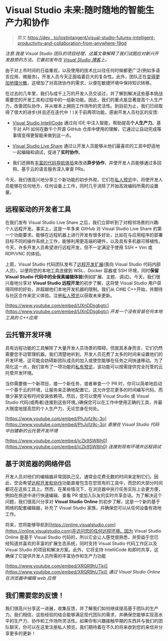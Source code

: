 # Visual Studio 未来:随时随地的智能生产力和协作

> 原文:[https://dev . to/lostintangent/visual-studio-futures-intelligent-productivity-and-collaboration-from-anywhere-19gd](https://dev.to/lostintangent/visual-studio-futures-intelligent-productivity-and-collaboration-from-anywhere-19gd)

*注意:我是 Visual Studio 团队的项目经理，这篇文章解释了我们试图应对新兴开发趋势的方法。它最初发布在 [Visual Studio 博客](https://aka.ms/vsfutures)上。*

由于对上市时间的日益重视，以及使用的技术比以往任何时候都更广泛(例如多语言应用、微服务)，开发人员今天正面临着巨大的复杂性。此外，团队正在[变得更加地理分散](https://stripe.com/blog/remote-hub)，这增加了对高效协作的需求，以便在敏捷环境中保持知识转移。

在过去的几年里，我们与成千上万的开发人员交谈过，并了解到解决这些基本挑战需要您的开发工具和过程中的一组新功能。因此，我们的重点是显著提高个人生产力，改善团队协作，并从根本上拥抱工作场所的灵活性。到目前为止，我们已经取得了很大的进步(并且还在迭代中！)关于前两项功能，感谢开发人员社区的反馈:

*   [Visual Studio IntelliCode](https://visualstudio.microsoft.com/services/intellicode/) 通过向 IDE 中注入智能，帮助提高**个人生产力**。基于对 API 如何在数千个开源 GitHub 仓库中使用的理解，它通过让自动完成等事情变得更智能来做到这一点。

*   [Visual Studio Live Share](https://aka.ms/vsls-why) 通过让开发人员能够从他们最喜欢的工具中舒适地一起编辑和调试，促进了**实时协作**。

*   我们还拥有[丰富的代码导航体验](https://code.visualstudio.com/blogs/2018/12/04/rich-navigation)来改进**异步协作**，并使开发人员能够通过多回购、基于云的语言服务深入审查 PRs。

今天，我们很高兴地分享三个新功能的初步外观，它们在[私人预览](https://aka.ms/vsfutures-signup)中，将使开发人员能够在任何地方、任何设备上工作，同时几乎消除了开始高效编码所需的设置量。

## [](#remotepowered-developer-tools)远程驱动的开发者工具

在我们发布 Visual Studio Live Share 之后，我们立即听到了对相邻场景的兴趣:个人远程开发。事实上，这是一年多来 GitHub 对 Visual Studio Live Share 的第一个功能要求。能够在远程机器上进行开发有很多好处，比如在与应用程序的部署目标不同的操作系统上工作，能够利用更高端的硬件，以及具有多机器可移植性。今天，许多开发人员希望进行远程开发，但不一定满足于使用 SSH + Vim 或 RDP/VNC 的体验。

上周，Visual Studio 代码团队发布了[远程开发扩展](https://code.visualstudio.com/blogs/2019/05/02/remote-development)(面向 Visual Studio 代码内部人员)，以便将您的本地工具连接到 WSL、Docker 容器或 SSH 环境，同时**保留 Visual Studio 代码中的全保真编辑体验**(例如扩展、主题、调试)。今天，我们很兴奋地分享对 **Visual Studio 远程开发**的初步了解，这将使 Visual Studio 用户获得同样的好处，并超越他们本地开发机器的限制。我们从 C#和 C++开始，并期待与社区合作来定义体验。注册[私人预览](https://aka.ms/vsfutures-signup)以获取未来更新。

[https://www.youtube.com/embed/UXnDDsgbgtc](https://www.youtube.com/embed/UXnDDsgbgtc)
*开发一个没有安装任何本地工具的 C++应用*

## [](#cloudhosted-development-environments)云托管开发环境

具有远程功能的工具解除了大量开发人员场景的障碍，但就其本身而言，它们仍然需要您手动管理机器。我们清楚地听到，开发人员花费了太多的时间来设置他们的开发环境，这可能会妨碍新团队成员的加入或使您能够在任务之间快速移动。为了简化这一点，我们宣布了一项功能的[私有预览](https://aka.ms/vsfutures-signup)，该功能可以按需提供完全托管的云托管开发环境。

当你需要做一个新项目，接一个新任务，或者审查一个 PR 时，你可以简单地启动一个基于云的环境，让服务来正确地配置它。这允许您花更多的时间编写代码，而很少甚至没有时间安装依赖项。然后，您可以使用 Visual Studio 或 Visual Studio 代码(或两者)连接到这些环境。)确保您可以在工作中使用正确的工具，并最大限度地提高您的个人生产力，无论您身在何处。

[https://www.youtube.com/embed/PhJofz9c-3o](https://www.youtube.com/embed/PhJofz9c-3o)
*直接在 Visual Studio 代码中创建新的云托管开发环境*

[https://www.youtube.com/embed/icZk9SW8Ih0](https://www.youtube.com/embed/icZk9SW8Ih0)
*连接到现有环境并远程调试*

## [](#browserbased-web-companion)基于浏览器的网络伴侣

开发人员对他们的编辑器非常固执己见，通常会花费无数的时间来定制它们。因此，您会希望[远程开发和协作](https://code.visualstudio.com/blogs/2019/05/02/remote-development)功能直接包含在您现有的工具中，而您的大部分时间都花在这些工具上。然而，在某些情况下，在浏览器中执行任务实际上会更方便，例如在旅途中进行快速编辑、查看 PR 或加入队友的实时共享会话。为了解决这个问题，我们很高兴分享对 **Visual Studio Online** 的初步了解，这是一个新的基于网络的配套编辑器，补充了 Visual Studio 家族，并确保您可以从任何设备有效地工作。

将来，您将能够导航到[https://online.visualstudio.com](https://online.visualstudio.com)并访问您的任何远程环境。因为 Visual Studio Online 是基于 Visual Studio 代码的，所以它会让人感觉很熟悉，并受益于您已经知道并喜欢的丰富的扩展生态系统，同时支持 Visual Studio 代码工作区以及 Visual Studio 的项目和解决方案。此外，它将支持 IntelliCode 和即时共享，这确保了它提供开发人员所需的丰富协作和生产力功能

[https://www.youtube.com/embed/XRQR9hUTkjI](https://www.youtube.com/embed/XRQR9hUTkjI)
*通过 Visual Studio Online 在浏览器中编辑 web 应用*

## 我们需要您的反馈！

我们很高兴分享这一进展，收集反馈，并了解我们如何继续提高基于团队的生产力。我们相信，这些经验的结合能够满足现代团队的需求，并确保您能够实现高水平的生产力、协作和工作场所灵活性。如果你有兴趣接触早期的东西并与我们的团队聊天，你可以在这里注册私人预览。我们期待着在不久的将来收到您的来信并分享更多的更新！